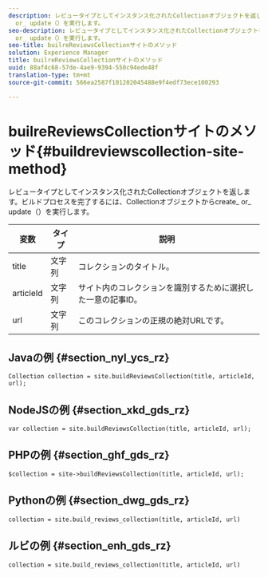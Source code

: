 ```yaml
---
description: レビュータイプとしてインスタンス化されたCollectionオブジェクトを返します。ビルドプロセスを完了するには、Collectionオブジェクトからcreate_
  or_ update（）を実行します。
seo-description: レビュータイプとしてインスタンス化されたCollectionオブジェクトを返します。ビルドプロセスを完了するには、Collectionオブジェクトからcreate_
  or_ update（）を実行します。
seo-title: builreReviewsCollectionサイトのメソッド
solution: Experience Manager
title: builreReviewsCollectionサイトのメソッド
uuid: 88af4c68-57de-4ae9-9394-550c94ede48f
translation-type: tm+mt
source-git-commit: 566ea2587f101202045488e9f4edf73ece100293

---
```



# builreReviewsCollectionサイトのメソッド{#buildreviewscollection-site-method}

レビュータイプとしてインスタンス化されたCollectionオブジェクトを返します。ビルドプロセスを完了するには、Collectionオブジェクトからcreate_ or_ update（）を実行します。

| 変数 | タイプ | 説明 |
|--- |--- |--- |
| title | 文字列 | コレクションのタイトル。 |
| articleId | 文字列 | サイト内のコレクションを識別するために選択した一意の記事ID。 |
| url | 文字列 | このコレクションの正規の絶対URLです。 |


## Javaの例 {#section_nyl_ycs_rz}

```
Collection collection = site.buildReviewsCollection(title, articleId, url); 
```

## NodeJSの例 {#section_xkd_gds_rz}

```
var collection = site.buildReviewsCollection(title, articleId, url); 
```

## PHPの例 {#section_ghf_gds_rz}

```
$collection = site->buildReviewsCollection(title, articleId, url); 
```

## Pythonの例 {#section_dwg_gds_rz}

```
collection = site.build_reviews_collection(title, articleId, url) 
```

## ルビの例 {#section_enh_gds_rz}

```
collection = site.build_reviews_collection(title, articleId, url) 
```

